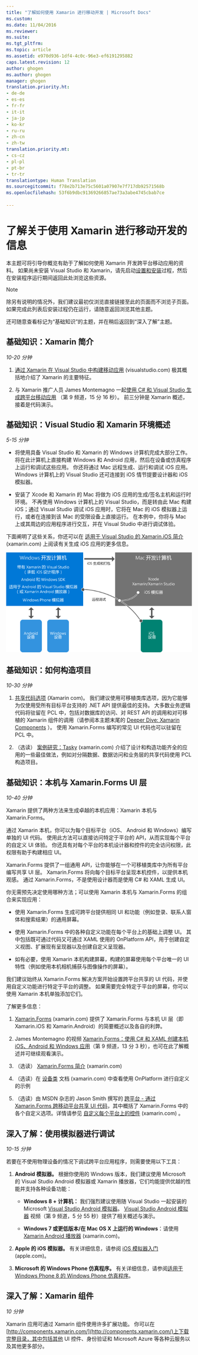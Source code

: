 ```yaml
---
title: "了解如何使用 Xamarin 进行移动开发 | Microsoft Docs"
ms.custom: 
ms.date: 11/04/2016
ms.reviewer: 
ms.suite: 
ms.tgt_pltfrm: 
ms.topic: article
ms.assetid: e970d936-1df4-4c0c-96e3-ef6191295882
caps.latest.revision: 12
author: ghogen
ms.author: ghogen
manager: ghogen
translation.priority.ht:
- de-de
- es-es
- fr-fr
- it-it
- ja-jp
- ko-kr
- ru-ru
- zh-cn
- zh-tw
translation.priority.mt:
- cs-cz
- pl-pl
- pt-br
- tr-tr
translationtype: Human Translation
ms.sourcegitcommit: f78e2b713e75c5601a07907e7f717db92571568b
ms.openlocfilehash: 53f6b9dbc91369266857ae73a3abe4745cbab7ce

---
```

# <a name="learn-about-mobile-development-with-xamarin"></a>了解关于使用 Xamarin 进行移动开发的信息
本主题可将引导你概览有助于了解如何使用 Xamarin 开发跨平台移动应用的资料。 如果尚未安装 Visual Studio 和 Xamarin，请先启动[设置和安装](../cross-platform/setup-and-install.md)过程，然后在安装程序运行期间返回此处浏览这些资源。  
  
> [!NOTE]
>  除另有说明的情况外，我们建议最初仅浏览直接链接至此的页面而不浏览子页面。 如果完成此列表后安装过程仍在运行，请随意返回浏览其他主题。  
>   
>  还可随意查看标记为“基础知识”的主题，并在稍后返回到“深入了解”主题。  
  
## <a name="essentials-introduction-to-xamarin"></a>基础知识：Xamarin 简介  
 *10-20 分钟*  
  
1.  [通过 Xamarin 在 Visual Studio 中构建移动应用](https://www.visualstudio.com/explore/xamarin-vs) (visualstudio.com) 极其概括地介绍了 Xamarin 的主要特征。  
  
2.  与 Xamarin 推广人员 James Montemagno 一起[使用 C# 和 Visual Studio 生成跨平台移动应用](https://channel9.msdn.com/Events/Visual-Studio/Visual-Studio-2015-Final-Release-Event/Building-cross-platform-mobile-apps-using-C-and-Visual-Studio-2015) （第 9 频道，15 分 16 秒）。 前三分钟是 Xamarin 概述，接着是代码演示。  
  
## <a name="essentials-overview-of-the-visual-studio-and-xamarin-environment"></a>基础知识：Visual Studio 和 Xamarin 环境概述  
 *5-15 分钟*  
  
-   将使用具备 Visual Studio 和 Xamarin 的 Windows 计算机完成大部分工作。 将在此计算机上直接构建 Windows 和 Android 应用，然后在设备或仿真程序上运行和调试这些应用。 你还将通过 Mac 远程生成、运行和调试 iOS 应用。 Windows 计算机上的 Visual Studio 还可连接到 iOS 情节提要设计器和 iOS 模拟器。  
  
-   安装了 Xcode 和 Xamarin 的 Mac 将做为 iOS 应用的生成/签名主机和运行时环境。 不再使用 Windows 计算机上的 Visual Studio，而是转由此 Mac 构建 iOS；通过 Visual Studio 调试 iOS 应用时，它将在 Mac 的 iOS 模拟器上运行，或者在连接到该 Mac 的受限设备上直接运行。 在本例中，你将与 Mac 上或其周边的应用程序进行交互，并在 Visual Studio 中进行调试体验。  
  
 下面阐明了这些关系，你还可以在 [适用于 Visual Studio 的 Xamarin.iOS 简介](http://developer.xamarin.com/guides/ios/getting_started/installation/windows/introduction_to_xamarin_ios_for_visual_studio/) (xamarin.com) 上阅读有关生成 iOS 应用的更多信息。  
  
 ![Xamarin 环境中 Windows 与 Mac 开发计算机之间的关系](../cross-platform/media/crossplat-xamarin-learn-1.png "CrossPlat Xamarin Learn 1")  
  
## <a name="essentials-how-projects-are-structured"></a>基础知识：如何构造项目  
 *10-30 分钟*  
  
1.  [共享代码选项](http://developer.xamarin.com/guides/cross-platform/application_fundamentals/building_cross_platform_applications/sharing_code_options/) (Xamarin com)。 我们建议使用可移植类库选项，因为它能够为仅使用受所有目标平台支持的 .NET API 提供最佳的支持。 大多数业务逻辑代码将驻留在 PCL 中，包括对数据库的访问、对 REST API 的调用和对可移植的 Xamarin 组件的调用（请参阅本主题末尾的 [Deeper Dive: Xamarin Components](#components) ）。 使用 Xamarin.Forms 编写的常见 UI 代码也可以驻留在 PCL 中。  
  
2.  （选读） [案例研究：Tasky](http://developer.xamarin.com/guides/cross-platform/application_fundamentals/building_cross_platform_applications/case_study-tasky/) (xamarin.com) 介绍了设计和构造功能齐全的应用的一些最佳做法，例如对分隔数据、数据访问和业务层的共享代码使用 PCL 构造项目。  
  
## <a name="essentials-native-and-xamarinforms-ui-layers"></a>基础知识：本机与 Xamarin.Forms UI 层  
 *10-40 分钟*  
  
 Xamarin 提供了两种方法来生成卓越的本机应用：Xamarin 本机与 Xamarin.Forms。  
  
 通过 Xamarin 本机，你可以为每个目标平台（iOS、 Android 和 Windows）编写单独的 UI 代码。  使用此方法可以直接访问特定于平台的 API，从而实现每个平台的自定义 UI 体验。  你还具有对每个平台的本机设计器和控件的完全访问权限，此权限有助于构建相应 UI。  
  
 Xamarin.Forms 提供了一组通用 API，让你能够在一个可移植类库中为所有平台编写共享 UI 层。  Xamarin.Forms 将向每个目标平台呈现本机控件，以提供本机观感。  通过 Xamarin.Forms，不是使用设计器而是使用 C# 和 XAML 生成 UI。  
  
 你无需预先决定使用哪种方法；可以使用 Xamarin 本机与 Xamarin.Forms 的组合来实现应用：  
  
-   使用 Xamarin.Forms 生成可跨平台提供相同 UI 和功能（例如登录、联系人窗体和搜索结果）的通用屏幕。  
  
-   使用 Xamarin.Forms 中的各种自定义功能在每个平台上的基础上调整 UI。 其中包括既可通过代码又可通过 XAML 使用的 OnPlatform API，用于创建自定义视图、扩展现有呈现器以及创建自定义呈现器。  
  
-   如有必要，使用 Xamarin 本机构建屏幕，构建的屏幕使用每个平台唯一的 UI 特性（例如使用本机相机捕获与图像操作的屏幕）。  
  
 我们建议始终从 Xamarin.Forms 解决方案开始设置跨平台共享的 UI 代码，并使用自定义功能进行特定于平台的调整。 如果需要完全特定于平台的屏幕，你可以使用 Xamarin 本机单独添加它们。  
  
 了解更多信息：  
  
1.  [Xamarin.Forms](http://developer.xamarin.com/guides/cross-platform/xamarin-forms/) (xamarin.com) 提供了 Xamarin.Forms 与本机 UI 层（即 Xamarin.iOS 和 Xamarin.Android）的简要概述以及各自的利弊。  
  
2.  James Montemagno 的视频 [Xamarin.Forms：使用 C# 和 XAML 创建本机 iOS、Android 和 Windows 应用](https://channel9.msdn.com/events/Visual-Studio/Connect-event-2015/704)（第 9 频道，13 分 3 秒），也可在此了解概述并可继续观看演示。  
  
3.  （选读） [Xamarin.Forms 简介](http://developer.xamarin.com/guides/cross-platform/xamarin-forms/getting-started/introduction-to-xamarin-forms/) (xamarin.com)  
  
4.  （选读）在 [设备类](http://developer.xamarin.com/guides/xamarin-forms/platform-features/device/) 文档 (xamarin.com) 中查看使用 OnPlatform 进行自定义的示例  
  
5.  （选读）由 MSDN 杂志的 Jason Smith 撰写的 [跨平台 - 通过 Xamarin.Forms 跨移动平台共享 UI 代码](https://msdn.microsoft.com/magazine/dn904669.aspx)，其中概括了 Xamarin.Forms 中的各个自定义选项。详情请参见 [自定义每个平台上的控件](http://developer.xamarin.com/guides/xamarin-forms/custom-renderer/) (xamarin.com) 。  
  
## <a name="deeper-dive-debugging-with-emulators"></a>深入了解：使用模拟器进行调试  
 *10-15 分钟*  
  
 若要在不使用物理设备的情况下调试跨平台应用程序，则需要使用以下工具：  
  
1.  **Android 模拟器。** 根据你使用的 Windows 版本，我们建议使用 Microsoft 的 Visual Studio Android 模拟器或 Xamarin 播放器，它们均能提供优越的性能并支持各种设备功能：  
  
    -   **Windows 8 + 计算机：** 我们强烈建议使用随 Visual Studio 一起安装的 Microsoft [Visual Studio Android 模拟器](https://www.visualstudio.com/en-us/features/msft-android-emulator-vs.aspx)。  [Visual Studio Android 模拟器](https://channel9.msdn.com/events/Visual-Studio/Connect-event-2015/711) 视频（第 9 频道，5 分 55 秒）提供了相关概述与演示。  
  
    -   **Windows 7 或更低版本/在 Mac OS X 上运行的 Windows**：请使用 [Xamarin Android 播放器](http://developer.xamarin.com/guides/android/getting_started/installation/android-player) (xamarin.com)。  
  
2.  **Apple 的 iOS 模拟器。** 有关详细信息，请参阅 [iOS 模拟器入门](https://developer.apple.com/library/prerelease/content/documentation/IDEs/Conceptual/iOS_Simulator_Guide/GettingStartedwithiOSSimulator/GettingStartedwithiOSSimulator.html#//apple_ref/doc/uid/TP40012848-CH5-SW1) (apple.com)。  
  
3.  **Microsoft 的 Windows Phone 仿真程序。** 有关详细信息，请参阅[适用于 Windows Phone 8 的 Windows Phone 仿真程序](https://msdn.microsoft.com/library/dn632391.aspx)。  
  
##  <a name="a-namecomponentsa-deeper-dive-xamarin-components"></a><a name="components"></a>深入了解：Xamarin 组件  
 *10 分钟*  
  
 Xamarin 应用可通过 Xamarin 组件使用许多扩展功能。 你可以在 [http://components.xamarin.com/](http://components.xamarin.com/)上下载完整目录，其中包括其他 UI 控件、身份验证和 Microsoft Azure 等各种云服务以及其他更多部分。


<!--HONumber=Feb17_HO4-->


